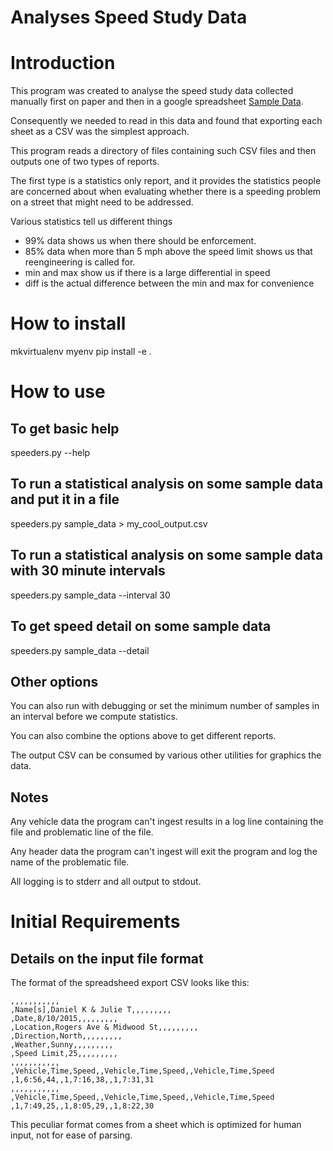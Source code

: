 # Analyses Speed Study Data

# Introduction

This program was created to analyse the speed study data collected manually first on paper and
then in a google spreadsheet [Sample Data](https://goo.gl/yvidBb).

Consequently we needed to read in this data and found that
exporting each sheet as a CSV was the simplest approach.

This program reads a directory of files containing such CSV
files and then outputs one of two types of reports.

The first type is a statistics only report, and it provides
the statistics people are concerned about when evaluating
whether there is a speeding problem on a street that might
need to be addressed.

Various statistics tell us different things
 * 99% data shows us when there should be enforcement.
 * 85% data when more than 5 mph above the speed limit shows us that reengineering is called for.
 * min and max show us if there is a large differential in speed
 * diff is the actual difference between the min and max for convenience

# How to install

mkvirtualenv myenv
pip install -e .

# How to use

## To get basic help
  speeders.py --help

## To run a statistical analysis on some sample data and put it in a file
  speeders.py sample_data > my_cool_output.csv

## To run a statistical analysis on some sample data with 30 minute intervals
  speeders.py sample_data --interval 30

## To get speed detail on some sample data
  speeders.py sample_data --detail

## Other options

You can also run with debugging or set the minimum number of
samples in an interval before we compute statistics.

You can also combine the options above to get different reports.

The output CSV can be consumed by various other utilities for graphics the data.

## Notes

Any vehicle data the program can't ingest results in a log line containing the file
and problematic line of the file.

Any header data the program can't ingest will exit the program and log the name of
the problematic file.

All logging is to stderr and all output to stdout.

# Initial Requirements

## Details on the input file format

The format of the spreadsheed export CSV looks like this:

```
,,,,,,,,,,,
,Name[s],Daniel K & Julie T,,,,,,,,,
,Date,8/10/2015,,,,,,,,,
,Location,Rogers Ave & Midwood St,,,,,,,,,
,Direction,North,,,,,,,,,
,Weather,Sunny,,,,,,,,,
,Speed Limit,25,,,,,,,,,
,,,,,,,,,,,
,Vehicle,Time,Speed,,Vehicle,Time,Speed,,Vehicle,Time,Speed
,1,6:56,44,,1,7:16,38,,1,7:31,31
,,,,,,,,,,,
,Vehicle,Time,Speed,,Vehicle,Time,Speed,,Vehicle,Time,Speed
,1,7:49,25,,1,8:05,29,,1,8:22,30
```

This peculiar format comes from a sheet which is optimized for human input,
not for ease of parsing.
